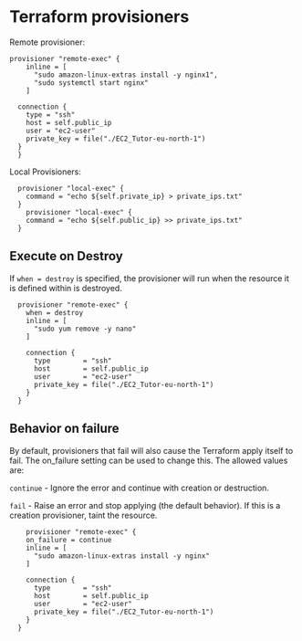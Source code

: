 # Terraform provisioners

Remote provisioner:

```hcl
provisioner "remote-exec" {
    inline = [
      "sudo amazon-linux-extras install -y nginx1",
      "sudo systemctl start nginx"
    ]

  connection {
    type = "ssh"
    host = self.public_ip
    user = "ec2-user"
    private_key = file("./EC2_Tutor-eu-north-1")
  }
  }
```
Local Provisioners:
```hcl
  provisioner "local-exec" {
    command = "echo ${self.private_ip} > private_ips.txt"
  }
    provisioner "local-exec" {
    command = "echo ${self.public_ip} >> private_ips.txt"
  }
```
## Execute on Destroy

If `when = destroy` is specified, the provisioner will run when the resource it is defined within is destroyed.


```hcl
  provisioner "remote-exec" {
    when = destroy
    inline = [
      "sudo yum remove -y nano"
    ]

    connection {
      type        = "ssh"
      host        = self.public_ip
      user        = "ec2-user"
      private_key = file("./EC2_Tutor-eu-north-1")
    }
  }
```

## Behavior on failure

By default, provisioners that fail will also cause the Terraform apply itself to fail. The on_failure setting can be used to change this. The allowed values are:   

`continue` - Ignore the error and continue with creation or destruction.   

`fail` - Raise an error and stop applying (the default behavior). If this is a creation provisioner, taint the resource.   

```hcl
    provisioner "remote-exec" {
    on_failure = continue
    inline = [
      "sudo amazon-linux-extras install -y nginx"
    ]

    connection {
      type        = "ssh"
      host        = self.public_ip
      user        = "ec2-user"
      private_key = file("./EC2_Tutor-eu-north-1")
    }
  }
```